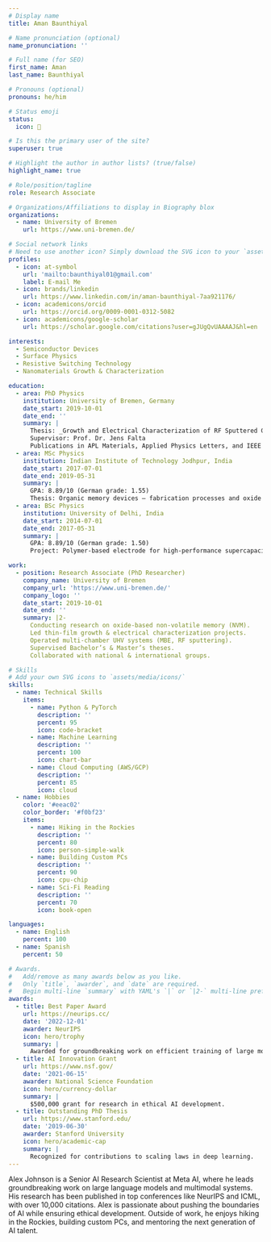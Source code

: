 ```yaml
---
# Display name
title: Aman Baunthiyal

# Name pronunciation (optional)
name_pronunciation: ''

# Full name (for SEO)
first_name: Aman
last_name: Baunthiyal

# Pronouns (optional)
pronouns: he/him

# Status emoji
status:
  icon: 🚀

# Is this the primary user of the site?
superuser: true

# Highlight the author in author lists? (true/false)
highlight_name: true

# Role/position/tagline
role: Research Associate

# Organizations/Affiliations to display in Biography blox
organizations:
  - name: University of Bremen
    url: https://www.uni-bremen.de/

# Social network links
# Need to use another icon? Simply download the SVG icon to your `assets/media/icons/` folder.
profiles:
  - icon: at-symbol
    url: 'mailto:baunthiyal01@gmail.com'
    label: E-mail Me
  - icon: brands/linkedin
    url: https://www.linkedin.com/in/aman-baunthiyal-7aa921176/
  - icon: academicons/orcid
    url: https://orcid.org/0009-0001-0312-5082
  - icon: academicons/google-scholar
    url: https://scholar.google.com/citations?user=gJUgQvUAAAAJ&hl=en

interests:
  - Semiconductor Devices
  - Surface Physics
  - Resistive Switching Technology
  - Nanomaterials Growth & Characterization

education:
  - area: PhD Physics
    institution: University of Bremen, Germany
    date_start: 2019-10-01
    date_end: ''
    summary: |
      Thesis: _Growth and Electrical Characterization of RF Sputtered Ga2O3 on Ru(0001) for NVM Technology_  
      Supervisor: Prof. Dr. Jens Falta  
      Publications in APL Materials, Applied Physics Letters, and IEEE NMDC.
  - area: MSc Physics
    institution: Indian Institute of Technology Jodhpur, India
    date_start: 2017-07-01
    date_end: 2019-05-31
    summary: |
      GPA: 8.89/10 (German grade: 1.55)  
      Thesis: Organic memory devices – fabrication processes and oxide surface morphology.
  - area: BSc Physics
    institution: University of Delhi, India
    date_start: 2014-07-01
    date_end: 2017-05-31
    summary: |
      GPA: 8.89/10 (German grade: 1.50)  
      Project: Polymer-based electrode for high-performance supercapacitors.

work:
  - position: Research Associate (PhD Researcher)
    company_name: University of Bremen
    company_url: 'https://www.uni-bremen.de/'
    company_logo: ''
    date_start: 2019-10-01
    date_end: ''
    summary: |2-
      Conducting research on oxide-based non-volatile memory (NVM).  
      Led thin-film growth & electrical characterization projects.  
      Operated multi-chamber UHV systems (MBE, RF sputtering).  
      Supervised Bachelor’s & Master’s theses.  
      Collaborated with national & international groups.

# Skills
# Add your own SVG icons to `assets/media/icons/`
skills:
  - name: Technical Skills
    items:
      - name: Python & PyTorch
        description: ''
        percent: 95
        icon: code-bracket
      - name: Machine Learning
        description: ''
        percent: 100
        icon: chart-bar
      - name: Cloud Computing (AWS/GCP)
        description: ''
        percent: 85
        icon: cloud
  - name: Hobbies
    color: '#eeac02'
    color_border: '#f0bf23'
    items:
      - name: Hiking in the Rockies
        description: ''
        percent: 80
        icon: person-simple-walk
      - name: Building Custom PCs
        description: ''
        percent: 90
        icon: cpu-chip
      - name: Sci-Fi Reading
        description: ''
        percent: 70
        icon: book-open

languages:
  - name: English
    percent: 100
  - name: Spanish
    percent: 50

# Awards.
#   Add/remove as many awards below as you like.
#   Only `title`, `awarder`, and `date` are required.
#   Begin multi-line `summary` with YAML's `|` or `|2-` multi-line prefix and indent 2 spaces below.
awards:
  - title: Best Paper Award
    url: https://neurips.cc/
    date: '2022-12-01'
    awarder: NeurIPS
    icon: hero/trophy
    summary: |
      Awarded for groundbreaking work on efficient training of large models.
  - title: AI Innovation Grant
    url: https://www.nsf.gov/
    date: '2021-06-15'
    awarder: National Science Foundation
    icon: hero/currency-dollar
    summary: |
      $500,000 grant for research in ethical AI development.
  - title: Outstanding PhD Thesis
    url: https://www.stanford.edu/
    date: '2019-06-30'
    awarder: Stanford University
    icon: hero/academic-cap
    summary: |
      Recognized for contributions to scaling laws in deep learning.
---
```


Alex Johnson is a Senior AI Research Scientist at Meta AI, where he leads groundbreaking work on large language models and multimodal systems. His research has been published in top conferences like NeurIPS and ICML, with over 10,000 citations. Alex is passionate about pushing the boundaries of AI while ensuring ethical development. Outside of work, he enjoys hiking in the Rockies, building custom PCs, and mentoring the next generation of AI talent.
